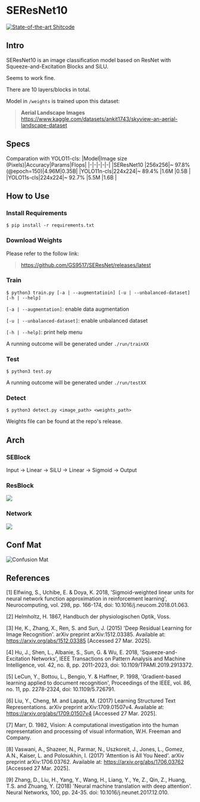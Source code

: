 # SEResNet10

[![State-of-the-art Shitcode](https://img.shields.io/static/v1?label=State-of-the-art&message=Shitcode&color=7B5804)](https://github.com/trekhleb/state-of-the-art-shitcode)
## Intro
SEResNet10 is an image classification model based on ResNet with Squeeze-and-Excitation Blocks and SiLU.

Seems to work fine.

There are 10 layers/blocks in total.

Model in `/weights` is trained upon this dataset:

> **Aerial Landscape Images**
> https://www.kaggle.com/datasets/ankit1743/skyview-an-aerial-landscape-dataset

## Specs
Comparation with YOLO11-cls:
|Model|Image size<br>(Pixels)|Accuracy|Params|Flops|
|-|-|-|-|-|
|SEResNet10 |256x256|~ 97.8%<br>(@epoch=150)|4.96M|0.35B|
|YOLO11n-cls|224x224|~ 89.4%                |1.6M |0.5B |
|YOLO11s-cls|224x224|~ 92.7%                |5.5M |1.6B |

## How to Use

### Install Requirements

```shell
$ pip install -r requirements.txt
```
### Download Weights

Please refer to the follow link:

> https://github.com/GS9517/SEResNet/releases/latest

### Train
```shell
$ python3 train.py [-a | --augmentatioin] [-u | --unbalanced-dataset] [-h | --help]
```
`[-a | --augmentation]`: enable data augmentation

`[-u | --unbalanced-dataset]`: enable unbalanced dataset

`[-h | --help]`: print help menu

A running outcome will be generated under `./run/trainXX`

### Test
```shell
$ python3 test.py
```
A running outcome will be generated under `./run/testXX`

### Detect
```shell
$ python3 detect.py <image_path> <weights_path>
```
Weights file can be found at the repo's release.

## Arch
### SEBlock
Input → Linear → SiLU → Linear → Sigmoid → Output
### ResBlock
![](images/ResBlockArch.png)

### Network
![](images/NetworkArch.png)

## Conf Mat

![Confusion Mat](images/confusion_matrix.png)

## References

[1]	Elfwing, S., Uchibe, E. & Doya, K. 2018, 'Sigmoid-weighted linear units for neural network function approximation in reinforcement learning', Neurocomputing, vol. 298, pp. 166-174, doi: 10.1016/j.neucom.2018.01.063.

[2]	Helmholtz, H. 1867, Handbuch der physiologischen Optik, Voss.

[3]	He, K., Zhang, X., Ren, S. and Sun, J. (2015) 'Deep Residual Learning for Image Recognition'. arXiv preprint arXiv:1512.03385. Available at: https://arxiv.org/abs/1512.03385 [Accessed 27 Mar. 2025]. 

[4]	Hu, J., Shen, L., Albanie, S., Sun, G. & Wu, E. 2018, 'Squeeze-and-Excitation Networks', IEEE Transactions on Pattern Analysis and Machine Intelligence, vol. 42, no. 8, pp. 2011-2023, doi: 10.1109/TPAMI.2019.2913372.

[5]	LeCun, Y., Bottou, L., Bengio, Y. & Haffner, P. 1998, 'Gradient-based learning applied to document recognition', Proceedings of the IEEE, vol. 86, no. 11, pp. 2278-2324, doi: 10.1109/5.726791.

[6]	Liu, Y., Cheng, M. and Lapata, M. (2017) Learning Structured Text Representations. arXiv preprint arXiv:1709.01507v4. Available at: https://arxiv.org/abs/1709.01507v4 [Accessed 27 Mar. 2025].

[7]	Marr, D. 1982, Vision: A computational investigation into the human representation and processing of visual information, W.H. Freeman and Company.

[8]	Vaswani, A., Shazeer, N., Parmar, N., Uszkoreit, J., Jones, L., Gomez, A.N., Kaiser, L. and Polosukhin, I. (2017) 'Attention is All You Need'. arXiv preprint arXiv:1706.03762. Available at: https://arxiv.org/abs/1706.03762 [Accessed 27 Mar. 2025].

[9]	Zhang, D., Liu, H., Yang, Y., Wang, H., Liang, Y., Ye, Z., Qin, Z., Huang, T.S. and Zhuang, Y. (2018) 'Neural machine translation with deep attention'. Neural Networks, 100, pp. 24-35. doi: 10.1016/j.neunet.2017.12.010.
